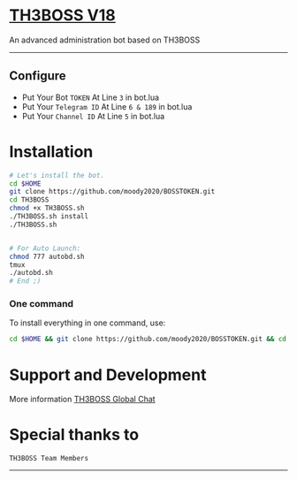 # [TH3BOSS V18](https://t.me/LBOSSL)
An advanced administration bot based on TH3BOSS

* * *

## Configure

* Put Your Bot `TOKEN` At Line `3` in bot.lua
* Put Your `Telegram ID` At Line `6 & 189` in bot.lua
* Put Your `Channel ID` At Line `5` in bot.lua

# Installation

```sh
# Let's install the bot.
cd $HOME
git clone https://github.com/moody2020/BOSSTOKEN.git
cd TH3BOSS
chmod +x TH3BOSS.sh
./TH3BOSS.sh install
./TH3BOSS.sh 


# For Auto Launch:
chmod 777 autobd.sh
tmux
./autobd.sh
# End ;)
```
### One command
To install everything in one command, use:
```sh
cd $HOME && git clone https://github.com/moody2020/BOSSTOKEN.git && cd TH3BOSS && chmod +x TH3BOSS.sh && ./TH3BOSS.sh install && ./TH3BOSS.sh
```


# Support and Development

More information [TH3BOSS Global Chat](https://t.me/joinchat/A5_fO0MzalUgDtZiLJafYQ)

# Special thanks to

`TH3BOSS Team Members`

* * *
